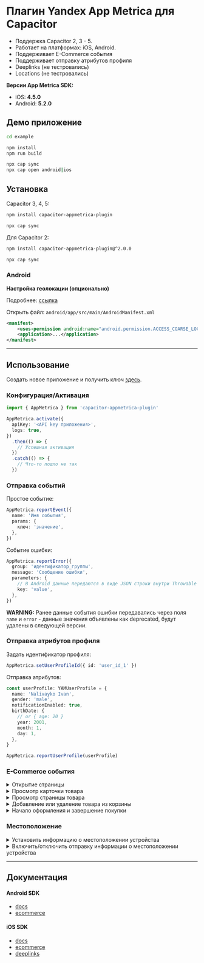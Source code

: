# Плагин Yandex App Metrica для Capacitor

- Поддержка Capacitor 2, 3 - 5.
- Работает на платформах: iOS, Android.
- Поддерживает E-Commerce события
- Поддерживает отправку атрибутов профиля
- Deeplinks (не тестровались)
- Locations (не тестровались)

**Версии App Metrica SDK:**

- iOS: **4.5.0**
- Android: **5.2.0**

## Демо приложение

```bash
cd example

npm install
npm run build

npx cap sync
npx cap open android|ios
```

## Установка

Capacitor 3, 4, 5:

```bash
npm install capacitor-appmetrica-plugin

npx cap sync
```

Для Capacitor 2:

```bash
npm install capacitor-appmetrica-plugin@^2.0.0

npx cap sync
```

### Android

**Настройка геолокации (опционально)**

Подробнее: [ссылка](https://appmetrica.yandex.ru/docs/mobile-sdk-dg/android/about/android-initialize.html#step4)

Открыть файл: `android/app/src/main/AndroidManifest.xml`

```xml
<manifest>
    <uses-permission android:name="android.permission.ACCESS_COARSE_LOCATION"/>
    <application>...</application>
</manifest>
```

---

## Использование

Создать новое приложение и получить ключ [здесь](https://appmetrica.yandex.ru/application/new).

### Конфигурация/Активация

```ts
import { AppMetrica } from 'capacitor-appmetrica-plugin'

AppMetrica.activate({
  apiKey: '<API key приложения>',
  logs: true,
})
  .then(() => {
    // Успешная активация
  })
  .catch(() => {
    // Что-то пошло не так
  })
```

### Отправка событий

Простое событие:

```ts
AppMetrica.reportEvent({
  name: 'Имя события',
  params: {
    ключ: 'значение',
  },
})
```

Событие ошибки:

```ts
AppMetrica.reportError({
  group: 'идентификатор_группы',
  message: 'Сообщение ошибки',
  parameters: {
    // В Android данные передаются в виде JSON строки внутри Throwable объекта
    key: 'value',
  },
})
```

**WARNING:** Ранее данные события ошибки передавались через поля `name` и `error` - данные значения объявлены как deprecated, будут удалены в следующей версии.

### Отправка атрибутов профиля

Задать идентификатор профиля:

```ts
AppMetrica.setUserProfileId({ id: 'user_id_1' })
```

Отправка атрибутов:

```ts
const userProfile: YAMUserProfile = {
  name: 'Nalivayko Ivan',
  gender: 'male',
  notificationEnabled: true,
  birthDate: {
    // or { age: 20 }
    year: 2001,
    month: 1,
    day: 1,
  },
}

AppMetrica.reportUserProfile(userProfile)
```

### E-Commerce события

<details>
  <summary>Открытие страницы</summary>
  
  ```ts
  const screen: ECommerceScreen = {
    "name": "ProductCardActivity",
    "searchQuery": "даниссимо кленовый сироп",
    "categoriesPath": ["Акции", "Красная цена"],
    "payload": {
        "full_screen": "true",
    }
  };

AppMetrica.showScreenEvent(screen);

````
</details>

<details>
<summary>Просмотр карточки товара</summary>

```ts
const screen: ECommerceScreen = {
  "name": "ProductCardActivity",
  "searchQuery": "даниссимо кленовый сироп",
  "categoriesPath": ["Акции", "Красная цена"],
  "payload": {
      "full_screen": "true",
  }
};

const actualPrice: ECommercePrice = {
  "fiat": [4.53, "USD"],
  "internalComponents": [
    [30570000, "wood"],
    [26.89, "iron"],
    [5.1, "gold"]
  ]
};

const product: ECommerceProduct = {
  "sku": "779213",
  "name": "Продукт творожный «Даниссимо» 5.9%, 130 г.",
  "actualPrice": actualPrice,
  "originalPrice": {
    "fiat": [5.78, "USD"],
    "internalComponents": [
      [30590000, "wood"],
      [26.92, "iron"],
      [5.5, "gold"],
    ]
  },
  "categoriesPath": ["Продукты", "Молочные продукты", "Йогурты"],
  "promocodes": ["BT79IYX", "UT5412EP"],
  "payload": {
    "full_screen": "true",
  }
};

AppMetrica.showProductCardEvent({ product, screen });
````

</details>

<details>
  <summary>Просмотр страницы товара</summary>

```ts
const screen: ECommerceScreen = {
  name: 'ProductCardActivity',
  searchQuery: 'даниссимо кленовый сироп',
  categoriesPath: ['Акции', 'Красная цена'],
  payload: {
    full_screen: 'true',
  },
}

const actualPrice: ECommercePrice = {
  fiat: [4.53, 'USD'],
  internalComponents: [
    [30570000, 'wood'],
    [26.89, 'iron'],
    [5.1, 'gold'],
  ],
}

const product: ECommerceProduct = {
  sku: '779213',
  name: 'Продукт творожный «Даниссимо» 5.9%, 130 г.',
  actualPrice: actualPrice,
  originalPrice: {
    fiat: [5.78, 'USD'],
    internalComponents: [
      [30590000, 'wood'],
      [26.92, 'iron'],
      [5.5, 'gold'],
    ],
  },
  categoriesPath: ['Продукты', 'Молочные продукты', 'Йогурты'],
  promocodes: ['BT79IYX', 'UT5412EP'],
  payload: {
    full_screen: 'true',
  },
}

const referrer: ECommerceReferrer = {
  type: 'button',
  identifier: '76890',
  screen: screen,
}

AppMetrica.showProductDetailsEvent({ product, referrer })
```

</details>

<details>
  <summary>Добавление или удаление товара из корзины</summary>

```ts
const screen: ECommerceScreen = {
  name: 'ProductCardActivity',
  searchQuery: 'даниссимо кленовый сироп',
  categoriesPath: ['Акции', 'Красная цена'],
  payload: {
    full_screen: 'true',
  },
}

const actualPrice: ECommercePrice = {
  fiat: [4.53, 'USD'],
  internalComponents: [
    [30570000, 'wood'],
    [26.89, 'iron'],
    [5.1, 'gold'],
  ],
}

const product: ECommerceProduct = {
  sku: '779213',
  name: 'Продукт творожный «Даниссимо» 5.9%, 130 г.',
  actualPrice: actualPrice,
  originalPrice: {
    fiat: [5.78, 'USD'],
    internalComponents: [
      [30590000, 'wood'],
      [26.92, 'iron'],
      [5.5, 'gold'],
    ],
  },
  categoriesPath: ['Продукты', 'Молочные продукты', 'Йогурты'],
  promocodes: ['BT79IYX', 'UT5412EP'],
  payload: {
    full_screen: 'true',
  },
}

const referrer: ECommerceReferrer = {
  type: 'button',
  identifier: '76890',
  screen: screen,
}

const addedItem: ECommerceCartItem = {
  product,
  referrer,
  quantity: 1.0,
  revenue: actualPrice,
}

// Добавление
AppMetrica.addCartItemEvent(addedItem)

// Удаление
AppMetrica.removeCartItemEvent(addedItem)
```

</details>

<details>
  <summary>Начало оформления и завершение покупки</summary>

```ts
const screen: ECommerceScreen = {
  "name": "ProductCardActivity",
  "searchQuery": "даниссимо кленовый сироп",
  "categoriesPath": ["Акции", "Красная цена"],
  "payload": {
      "full_screen": "true",
  }
};

const actualPrice: ECommercePrice = {
  "fiat": [4.53, "USD"],
  "internalComponents": [
    [30570000, "wood"],
    [26.89, "iron"],
    [5.1, "gold"]
  ]
};

const product: ECommerceProduct = {
  "sku": "779213",
  "name": "Продукт творожный «Даниссимо» 5.9%, 130 г.",
  "actualPrice": actualPrice,
  "originalPrice": {
    "fiat": [5.78, "USD"],
    "internalComponents": [
      [30590000, "wood"],
      [26.92, "iron"],
      [5.5, "gold"],
    ]
  },
  "categoriesPath": ["Продукты", "Молочные продукты", "Йогурты"],
  "promocodes": ["BT79IYX", "UT5412EP"],
  "payload": {
    "full_screen": "true",
  }
};

const referrer: ECommerceReferrer = {
  "type": "button",
  "identifier": "76890",
  "screen": screen
};

const addedItem: ECommerceCartItem = {
  product,
  referrer,
  quantity: 1.0,
  revenue: actualPrice
};

const order: ECommerceOrder = {
  "identifier": "88528768",
  "cartItems": [
    addedItem,
    // ...
  ],
  "payload": ["black_friday": "true"]
};

// Начало оформления
AppMetrica.beginCheckoutEvent(order);

// Завершение покупки
AppMetrica.purchaseEvent(order);
```

</details>

### Местоположение

<details>
  <summary>Установить информацию о местоположении устройства</summary>

```ts
const location: YAMLocation = {
  latitude: 51.660781
  longitude: 39.200296

  // altitude?: number;
  // accuracy?: number;
  // vAccuracy?: number;
  // hAccuracy?: number;
  // course?: number;
  // speed?: number;
  // timestamp?: number;
};

AppMetrica.setLocation(location);
```

</details>

<details>
  <summary>Включить/отключить отправку информации о местоположении устройства</summary>

```ts
AppMetrica.setLocationTracking({ enabled: true })
```

</details>

---

## Документация

#### Android SDK

- [docs](https://appmetrica.yandex.ru/docs/mobile-sdk-dg/android/about/android-initialize.html)
- [ecommerce](https://appmetrica.yandex.ru/docs/data-collection/sending-ecommerce-android.html)

#### iOS SDK

- [docs](https://appmetrica.yandex.ru/docs/mobile-sdk-dg/ios/ios-quickstart.html)
- [ecommerce](https://appmetrica.yandex.ru/docs/data-collection/sending-ecommerce-ios.html)
- [deeplinks](https://appmetrica.yandex.ru/docs/data-collection/tracking-deeplink-ios.html)
